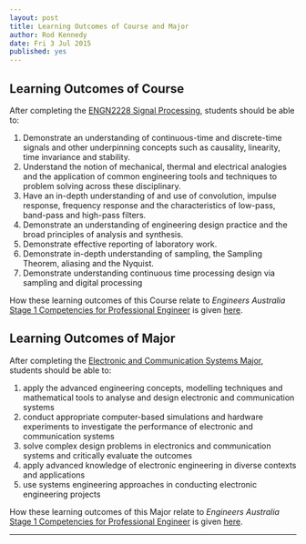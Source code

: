 ```yaml
---
layout: post
title: Learning Outcomes of Course and Major
author: Rod Kennedy
date: Fri 3 Jul 2015
published: yes
---
```


## Learning Outcomes of Course

After completing the [ENGN2228 Signal Processing][2228], students should be able to:

>
1.  Demonstrate an understanding of continuous-time and discrete-time signals and other underpinning concepts such as causality, linearity, time invariance and stability.
2.  Understand the notion of mechanical, thermal and electrical analogies and the application of common engineering tools and techniques to problem solving across these disciplinary.
3.  Have an in-depth understanding of and use of convolution, impulse response, frequency response and the characteristics of low-pass, band-pass and high-pass filters.
4.  Demonstrate an understanding of engineering design practice and the broad principles of analysis and synthesis.
5.  Demonstrate effective reporting of laboratory work.
6.  Demonstrate in-depth understanding of sampling, the Sampling Theorem, aliasing and the Nyquist.
7.  Demonstrate understanding continuous time processing design via sampling and digital processing

How these learning outcomes of this Course relate to *Engineers Australia* [Stage 1 Competencies for Professional Engineer][EAStage1] is given [here][2228m].

## Learning Outcomes of Major

After completing the [Electronic and Communication Systems Major][ELCO-MAJ], students should be able to:

>
1. apply the advanced engineering concepts, modelling techniques and mathematical tools to analyse and design electronic and communication systems
1. conduct appropriate computer-based simulations and hardware experiments to investigate the performance of electronic and communication systems
1. solve complex design problems in electronics and communication systems and critically evaluate the outcomes
1. apply advanced knowledge of electronic engineering in diverse contexts and applications
1. use systems engineering approaches in conducting electronic engineering projects

How these learning outcomes of this Major relate to *Engineers Australia* [Stage 1 Competencies for Professional Engineer][EAStage1] is given [here][ELCO-MAJm].

[2228]: http://programsandcourses.anu.edu.au/course/ENGN2228
[2228m]: http://cs.anu.edu.au/courses/COMP3100/demo/ENGN2228.html
[ELCO-MAJ]: http://programsandcourses.anu.edu.au/major/ELCO-MAJ
[ELCO-MAJm]: http://cs.anu.edu.au/courses/COMP3100/demo/ELCO-MAJ.html
[EAStage1]: https://www.engineersaustralia.org.au/sites/default/files/shado/Education/Program%20Accreditation/110318%20Stage%201%20Professional%20Engineer.pdf

---

